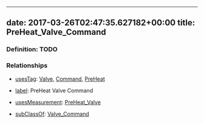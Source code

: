 
---
date: 2017-03-26T02:47:35.627182+00:00
title: PreHeat_Valve_Command
---
### Definition: TODO

### Relationships

* [usesTag](https://brickschema.org/schema/1.0/BrickFrame#usesTag): [Valve](https://brickschema.org/schema/1.0/BrickTag#Valve), [Command](https://brickschema.org/schema/1.0/BrickTag#Command), [PreHeat](https://brickschema.org/schema/1.0/BrickTag#PreHeat)

* [label](http://www.w3.org/2000/01/rdf-schema#label): PreHeat Valve Command

* [usesMeasurement](https://brickschema.org/schema/1.0/BrickFrame#usesMeasurement): [PreHeat_Valve](https://brickschema.org/schema/1.0/Brick#PreHeat_Valve)

* [subClassOf](http://www.w3.org/2000/01/rdf-schema#subClassOf): [Valve_Command](https://brickschema.org/schema/1.0/Brick#Valve_Command)
